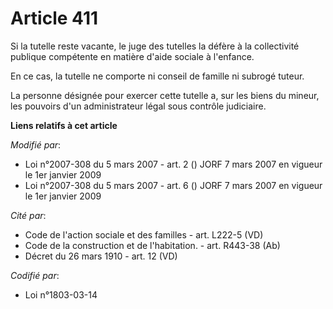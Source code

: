 # Article 411

Si la tutelle reste vacante, le juge des tutelles la défère à la collectivité publique compétente en matière d'aide sociale à
l'enfance.

En ce cas, la tutelle ne comporte ni conseil de famille ni subrogé tuteur.

La personne désignée pour exercer cette tutelle a, sur les biens du mineur, les pouvoirs d'un administrateur légal sous
contrôle judiciaire.

**Liens relatifs à cet article**

_Modifié par_:

  - Loi n°2007-308 du 5 mars 2007 - art. 2 () JORF 7 mars 2007 en vigueur le 1er janvier 2009
  - Loi n°2007-308 du 5 mars 2007 - art. 6 () JORF 7 mars 2007 en vigueur le 1er janvier 2009

_Cité par_:

  - Code de l'action sociale et des familles - art. L222-5 (VD)
  - Code de la construction et de l'habitation. - art. R443-38 (Ab)
  - Décret du 26 mars 1910 - art. 12 (VD)

_Codifié par_:

  - Loi n°1803-03-14
